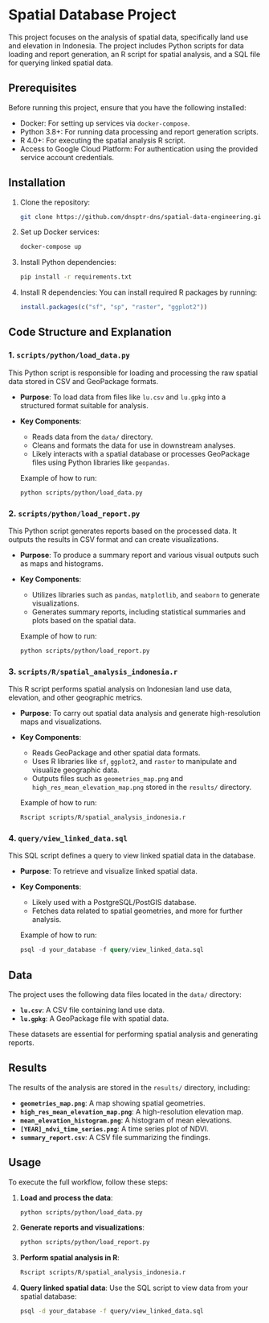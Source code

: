  
# Spatial Database Project

This project focuses on the analysis of spatial data, specifically land use and elevation in Indonesia. The project includes Python scripts for data loading and report generation, an R script for spatial analysis, and a SQL file for querying linked spatial data.

## Prerequisites

Before running this project, ensure that you have the following installed:
- Docker: For setting up services via `docker-compose`.
- Python 3.8+: For running data processing and report generation scripts.
- R 4.0+: For executing the spatial analysis R script.
- Access to Google Cloud Platform: For authentication using the provided service account credentials.

## Installation

1. Clone the repository:
   ```bash
   git clone https://github.com/dnsptr-dns/spatial-data-engineering.git
   ```

2. Set up Docker services:
   ```bash
   docker-compose up
   ```

3. Install Python dependencies:
   ```bash
   pip install -r requirements.txt
   ```

4. Install R dependencies:
   You can install required R packages by running:
   ```R
   install.packages(c("sf", "sp", "raster", "ggplot2"))
   ```

## Code Structure and Explanation

### 1. `scripts/python/load_data.py`

This Python script is responsible for loading and processing the raw spatial data stored in CSV and GeoPackage formats. 

- **Purpose**: To load data from files like `lu.csv` and `lu.gpkg` into a structured format suitable for analysis.
- **Key Components**:
  - Reads data from the `data/` directory.
  - Cleans and formats the data for use in downstream analyses.
  - Likely interacts with a spatial database or processes GeoPackage files using Python libraries like `geopandas`.
  
  Example of how to run:
  ```bash
  python scripts/python/load_data.py
  ```

### 2. `scripts/python/load_report.py`

This Python script generates reports based on the processed data. It outputs the results in CSV format and can create visualizations.

- **Purpose**: To produce a summary report and various visual outputs such as maps and histograms.
- **Key Components**:
  - Utilizes libraries such as `pandas`, `matplotlib`, and `seaborn` to generate visualizations.
  - Generates summary reports, including statistical summaries and plots based on the spatial data.
  
  Example of how to run:
  ```bash
  python scripts/python/load_report.py
  ```

### 3. `scripts/R/spatial_analysis_indonesia.r`

This R script performs spatial analysis on Indonesian land use data, elevation, and other geographic metrics.

- **Purpose**: To carry out spatial data analysis and generate high-resolution maps and visualizations.
- **Key Components**:
  - Reads GeoPackage and other spatial data formats.
  - Uses R libraries like `sf`, `ggplot2`, and `raster` to manipulate and visualize geographic data.
  - Outputs files such as `geometries_map.png` and `high_res_mean_elevation_map.png` stored in the `results/` directory.
  
  Example of how to run:
  ```bash
  Rscript scripts/R/spatial_analysis_indonesia.r
  ```

### 4. `query/view_linked_data.sql`

This SQL script defines a query to view linked spatial data in the database.

- **Purpose**: To retrieve and visualize linked spatial data.
- **Key Components**:
  - Likely used with a PostgreSQL/PostGIS database.
  - Fetches data related to spatial geometries, and more for further analysis.
  
  Example of how to run:
  ```sql
  psql -d your_database -f query/view_linked_data.sql
  ```

## Data

The project uses the following data files located in the `data/` directory:
- **`lu.csv`**: A CSV file containing land use data.
- **`lu.gpkg`**: A GeoPackage file with spatial data.

These datasets are essential for performing spatial analysis and generating reports.

## Results

The results of the analysis are stored in the `results/` directory, including:
- **`geometries_map.png`**: A map showing spatial geometries.
- **`high_res_mean_elevation_map.png`**: A high-resolution elevation map.
- **`mean_elevation_histogram.png`**: A histogram of mean elevations.
- **`[YEAR]_ndvi_time_series.png`**: A time series plot of NDVI.
- **`summary_report.csv`**: A CSV file summarizing the findings.

## Usage

To execute the full workflow, follow these steps:

1. **Load and process the data**:
   ```bash
   python scripts/python/load_data.py
   ```

2. **Generate reports and visualizations**:
   ```bash
   python scripts/python/load_report.py
   ```

3. **Perform spatial analysis in R**:
   ```bash
   Rscript scripts/R/spatial_analysis_indonesia.r
   ```

4. **Query linked spatial data**:
   Use the SQL script to view data from your spatial database:
   ```bash
   psql -d your_database -f query/view_linked_data.sql
   ```
 
